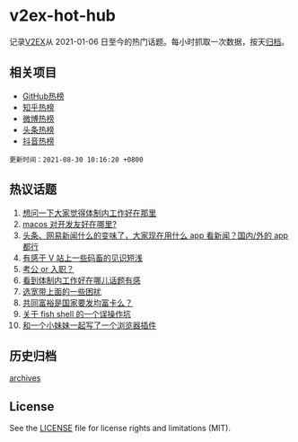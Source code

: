 # v2ex-hot-hub

 记录[V2EX](https://www.v2ex.com/)从 2021-01-06 日至今的热门话题。每小时抓取一次数据，按天[归档](archives)。
 
 ## 相关项目

- [GitHub热榜](https://github.com/lonnyzhang423/github-hot-hub)
- [知乎热榜](https://github.com/lonnyzhang423/zhihu-hot-hub)
- [微博热榜](https://github.com/lonnyzhang423/weibo-hot-hub)
- [头条热榜](https://github.com/lonnyzhang423/toutiao-hot-hub)
- [抖音热榜](https://github.com/lonnyzhang423/douyin-hot-hub)


 `更新时间：2021-08-30 10:16:20 +0800`

## 热议话题

1. [想问一下大家觉得体制内工作好在那里](https://www.v2ex.com/t/798641)
1. [macos 对开发友好在哪里?](https://www.v2ex.com/t/798620)
1. [头条、网易新闻什么的变味了，大家现在用什么 app 看新闻？国内/外的 app 都行](https://www.v2ex.com/t/798636)
1. [有感于 V 站上一些码畜的见识短浅](https://www.v2ex.com/t/798745)
1. [考公 or 入职？](https://www.v2ex.com/t/798669)
1. [看到体制内工作好在哪儿话题有感](https://www.v2ex.com/t/798726)
1. [选宽带上面的一些困扰](https://www.v2ex.com/t/798675)
1. [共同富裕是国家要发均富卡么？](https://www.v2ex.com/t/798751)
1. [关于 fish shell 的一个误操作坑](https://www.v2ex.com/t/798635)
1. [和一个小妹妹一起写了一个浏览器插件](https://www.v2ex.com/t/798679)

## 历史归档

[archives](archives)

## License

See the [LICENSE](LICENSE) file for license rights and limitations (MIT).
